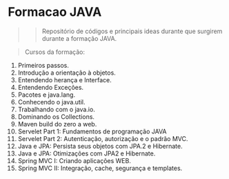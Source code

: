 # Formacao JAVA

>>Repositório de códigos e principais ideas durante que surgirem durante a formação JAVA.

>Cursos da formação:

1)	 Primeiros passos.
2) 	Introdução a orientação à objetos.
3) 	Entendendo herança e Interface.
4) 	Entendendo Exceções.
5) 	Pacotes e java.lang.
6) 	Conhecendo o java.util.
7) 	Trabalhando com o java.io.
8) 	Dominando os Collections.
9) 	Maven build do zero a web.
10) Servelet Part 1: Fundamentos de programação JAVA
11) Servelet Part 2: Autenticação, autorização e o padrão MVC.
12) Java e JPA: Persista seus objetos com JPA.2 e Hibernate.
13) Java e JPA: Otimizações com JPA2 e Hibernate.
14) Spring MVC I: Criando aplicações WEB.
15) Spring MVC II: Integração, cache, segurança e templates.
